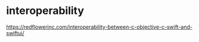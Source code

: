 # interoperability
https://redflowerinc.com/interoperability-between-c-objective-c-swift-and-swiftui/

